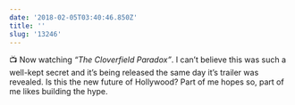 ```yaml
---
date: '2018-02-05T03:40:46.850Z'
title: ''
slug: '13246'
---
```

📺 Now watching _“The Cloverfield Paradox”_. I can’t believe this was such a well-kept secret and it’s being released the same day it’s trailer was revealed. Is this the new future of Hollywood? Part of me hopes so, part of me likes building the hype.
